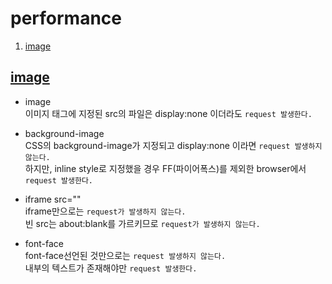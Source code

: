 # performance
1. [image](#image)

## <a href="#" name="image">image</a>

* image  
    이미지 태그에 지정된 src의 파일은 display:none 이더라도 `request 발생한다.`

* background-image  
    CSS의 background-image가 지정되고 display:none 이라면 `request 발생하지 않는다.`  
    하지만, inline style로 지정했을 경우 FF(파이어폭스)를 제외한 browser에서 `request 발생한다.`

* iframe src=""  
    iframe만으로는 `request가 발생하지 않는다.`  
    빈 src는 about:blank를 가르키므로 `request가 발생하지 않는다.`

* font-face  
    font-face선언된 것만으로는 `request 발생하지 않는다.`  
    내부의 텍스트가 존재해야만 `request 발생한다.`